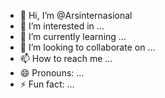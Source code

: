 - 👋 Hi, I’m @Arsinternasional
- 👀 I’m interested in ...
- 🌱 I’m currently learning ...
- 💞️ I’m looking to collaborate on ...
- 📫 How to reach me ...
- 😄 Pronouns: ...
- ⚡ Fun fact: ...

<!---
Arsinternasional/Arsinternasional is a ✨ special ✨ repository because its `README.md` (this file) appears on your GitHub profile.
You can click the Preview link to take a look at your changes.
--->
